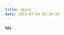 ```yaml
---
title: about
date: 2023-07-04 01:30:29
---
```


<!-- 
{% meting "106368" "netease" "playlist" "autoplay" "mutex:false" "listmaxheight:340px" "preload:none" "theme:#ad7a86"%} -->



Me
